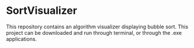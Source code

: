 # SortVisualizer
This repository contains an algorithm visualizer displaying bubble sort. This project can be downloaded and run through terminal, or through the .exe applications.
